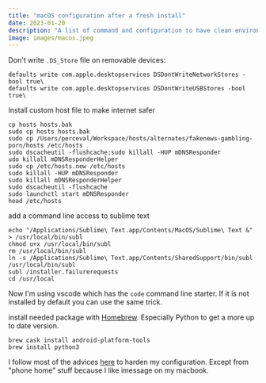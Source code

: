 ```yaml
---
title: "macOS configuration after a fresh install"
date: 2023-01-20
description: "A list of command and configuration to have clean environment under macOS"
image: images/macos.jpeg
---
```


Don't write `.DS_Store` file on removable devices: 
```
defaults write com.apple.desktopservices DSDontWriteNetworkStores -bool true\
defaults write com.apple.desktopservices DSDontWriteUSBStores -bool true\
```

Install custom host file to make internet safer
```
cp hosts hosts.bak
sudo cp hosts hosts.bak
sudo cp /Users/perceval/Workspace/hosts/alternates/fakenews-gambling-porn/hosts /etc/hosts
sudo dscacheutil -flushcache;sudo killall -HUP mDNSResponder
udo killall mDNSResponderHelper
sudo cp /etc/hosts.new /etc/hosts
sudo killall -HUP mDNSResponder
sudo killall mDNSResponderHelper
sudo dscacheutil -flushcache
sudo launchctl start mDNSResponder
head /etc/hosts
```

add a command line access to sublime text
```
echo "/Applications/Sublime\ Text.app/Contents/MacOS/Sublime\ Text &" > /usr/local/bin/subl
chmod u+x /usr/local/bin/subl
rm /usr/local/bin/subl
ln -s /Applications/Sublime\ Text.app/Contents/SharedSupport/bin/subl /usr/local/bin/subl
subl /installer.failurerequests
cd /usr/local
```
Now I'm using vscode which has the `code` command line starter. If it is not installed by default you can use the same trick.

install needed package with [Homebrew](https://brew.sh/). Especially Python to get a more up to date version.
```
brew cask install android-platform-tools
brew install python3
```

I follow most of the advices [here](https://github.com/drduh/macOS-Security-and-Privacy-Guide) to harden my configuration. Except from "phone home" stuff because I like imessage on my macbook.
